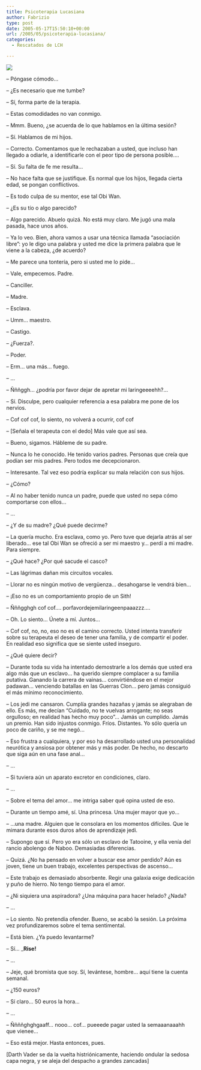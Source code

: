 ```yaml
---
title: Psicoterapia Lucasiana
author: Fabrizio
type: post
date: 2005-05-17T15:50:10+00:00
url: /2005/05/psicoterapia-lucasiana/
categories:
  - Rescatados de LCH

---
```

<img src="https://i2.wp.com/www.anniescostumes.com/deluxdarth.jpg?w=780" data-recalc-dims="1" />

&#8211; Póngase cómodo&#8230;

&#8211; ¿Es necesario que me tumbe? 

&#8211; Sí, forma parte de la terapia.

&#8211; Estas comodidades no van conmigo. 

&#8211; Mmm. Bueno, ¿se acuerda de lo que hablamos en la última sesión?

&#8211; Sí. Hablamos de mi hijos.

&#8211; Correcto. Comentamos que le rechazaban a usted, que incluso han llegado a odiarle, a identificarle con el peor tipo de persona posible&#8230;.

&#8211; Sí. Su falta de fe me resulta&#8230;

&#8211; No hace falta que se justifique. Es normal que los hijos, llegada cierta edad, se pongan conflictivos.

&#8211; Es todo culpa de su mentor, ese tal Obi Wan.

&#8211; ¿Es su tío o algo parecido?

&#8211; Algo parecido. Abuelo quizá. No está muy claro. Me jugó una mala pasada, hace unos años.

&#8211; Ya lo veo. Bien, ahora vamos a usar una técnica llamada &#8220;asociación libre&#8221;: yo le digo una palabra y usted me dice la primera palabra que le viene a la cabeza, ¿de acuerdo?

&#8211; Me parece una tontería, pero si usted me lo pide&#8230;

&#8211; Vale, empecemos. Padre.

&#8211; Canciller.

&#8211; Madre.

&#8211; Esclava. 

&#8211; Umm&#8230; maestro.

&#8211; Castigo.

&#8211; ¿Fuerza?.

&#8211; Poder.

&#8211; Erm&#8230; una más&#8230; fuego.

&#8211; &#8230;

&#8211; Ñññggh&#8230; ¿podría por favor dejar de apretar mi laringeeeehh?&#8230; 

&#8211; Sí. Disculpe, pero cualquier referencia a esa palabra me pone de los nervios.

&#8211; Cof cof cof, lo siento, no volverá a ocurrir, cof cof

&#8211; [Señala el terapeuta con el dedo] Más vale que así sea. 

&#8211; Bueno, sigamos. Hábleme de su padre.

&#8211; Nunca lo he conocido. He tenido varios padres. Personas que creía que podían ser mis padres. Pero todos me decepcionaron.

&#8211; Interesante. Tal vez eso podría explicar su mala relación con sus hijos. 

&#8211; ¿Cómo?

&#8211; Al no haber tenido nunca un padre, puede que usted no sepa cómo comportarse con ellos&#8230;

&#8211; &#8230;

&#8211; ¿Y de su madre? ¿Qué puede decirme?

&#8211; La quería mucho. Era esclava, como yo. Pero tuve que dejarla atrás al ser liberado&#8230; ese tal Obi Wan se ofreció a ser mi maestro y&#8230; perdí a mi madre. Para siempre.

&#8211; ¿Qué hace? ¿Por qué sacude el casco?

&#8211; Las lágrimas dañan mis circuitos vocales.

&#8211; Llorar no es ningún motivo de vergüenza&#8230; desahogarse le vendrá bien&#8230;

&#8211; ¡Eso no es un comportamiento propio de un Sith!

&#8211; Ñññgghgh cof cof&#8230;. porfavordejemilaringeenpaaazzz&#8230;. 

&#8211; Oh. Lo siento&#8230; Únete a mí. Juntos&#8230;

&#8211; Cof cof, no, no, eso no es el camino correcto. Usted intenta transferir sobre su terapeuta el deseo de tener una familia, y de compartir el poder. En realidad eso significa que se siente usted inseguro. 

&#8211; ¿Qué quiere decir?

&#8211; Durante toda su vida ha intentado demostrarle a los demás que usted era algo más que un esclavo&#8230; ha querido siempre complacer a su familia putativa. Ganando la carrera de vainas&#8230; convirtiéndose en el mejor padawan&#8230; venciendo batallas en las Guerras Clon&#8230; pero jamás consiguió el más mínimo reconocimiento. 

&#8211; Los jedi me cansaron. Cumplía grandes hazañas y jamás se alegraban de ello. Es más, me decían &#8220;Cuidado, no te vuelvas arrogante; no seas orgulloso; en realidad has hecho muy poco&#8221;&#8230; Jamás un cumplido. Jamás un premio. Han sido injustos conmigo. Fríos. Distantes. Yo sólo quería un poco de cariño, y se me negó&#8230;

&#8211; Eso frustra a cualquiera, y por eso ha desarrollado usted una personalidad neurótica y ansiosa por obtener más y más poder. De hecho, no descarto que siga aún en una fase anal&#8230;

&#8211; &#8230;

&#8211; Si tuviera aún un aparato excretor en condiciones, claro. 

&#8211; &#8230;

&#8211; Sobre el tema del amor&#8230; me intriga saber qué opina usted de eso.

&#8211; Durante un tiempo amé, sí. Una princesa. Una mujer mayor que yo&#8230;

&#8211; &#8230;una madre. Alguien que le consolara en los momentos difíciles. Que le mimara durante esos duros años de aprendizaje jedi.

&#8211; Supongo que sí. Pero yo era sólo un esclavo de Tatooine, y ella venía del rancio abolengo de Naboo. Demasiadas diferencias.

&#8211; Quizá. ¿No ha pensado en volver a buscar ese amor perdido? Aún es joven, tiene un buen trabajo, excelentes perspectivas de ascenso&#8230; 

&#8211; Este trabajo es demasiado absorbente. Regir una galaxia exige dedicación y puño de hierro. No tengo tiempo para el amor.

&#8211; ¿Ni siquiera una aspiradora? ¿Una máquina para hacer helado? ¿Nada?

&#8211; &#8230;

&#8211; Lo siento. No pretendía ofender. Bueno, se acabó la sesión. La próxima vez profundizaremos sobre el tema sentimental.

&#8211; Está bien. ¿Ya puedo levantarme?

&#8211; Sí&#8230; _**Rise!</i>**</p> 

&#8211; &#8230;

&#8211; Jeje, qué bromista que soy. Sí, levántese, hombre&#8230; aquí tiene la cuenta semanal.

&#8211; ¿150 euros? 

&#8211; Sí claro&#8230; 50 euros la hora&#8230; 

&#8211; &#8230;

&#8211; Ññññghghgaaff&#8230; nooo&#8230; cof&#8230; pueeede pagar usted la semaaanaaahh que vienee&#8230;

&#8211; Eso está mejor. Hasta entonces, pues.

[Darth Vader se da la vuelta histriónicamente, haciendo ondular la sedosa capa negra, y se aleja del despacho a grandes zancadas]